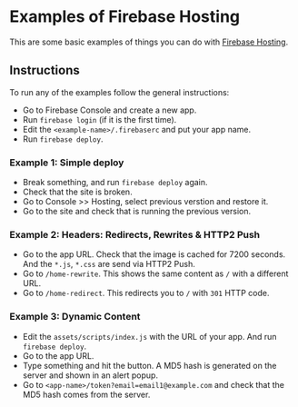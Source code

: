 # Examples of Firebase Hosting

This are some basic examples of things you can do with [Firebase Hosting](https://firebase.google.com/docs/hosting/).

## Instructions

To run any of the examples follow the general instructions: 

- Go to Firebase Console and create a new app.
- Run `firebase login` (if it is the first time).
- Edit the `<example-name>/.firebaserc` and put your app name.
- Run `firebase deploy`.

### Example 1: Simple deploy

- Break something, and run `firebase deploy` again.
- Check that the site is broken.
- Go to Console >> Hosting, select previous verstion and restore it.
- Go to the site and check that is running the previous version.

### Example 2: Headers: Redirects, Rewrites & HTTP2 Push

- Go to the app URL. Check that the image is cached for 7200 seconds. And the `*.js`, `*.css` are send via HTTP2 Push.
- Go to `/home-rewrite`. This shows the same content as `/` with a different URL.
- Go to `/home-redirect`. This redirects you to `/` with `301` HTTP code.

### Example 3: Dynamic Content

- Edit the `assets/scripts/index.js` with the URL of your app. And run `firebase deploy`.
- Go to the app URL.
- Type something and hit the button. A MD5 hash is generated on the server and shown in an alert popup.
- Go to `<app-name>/token?email=email1@example.com` and check that the MD5 hash comes from the server. 
